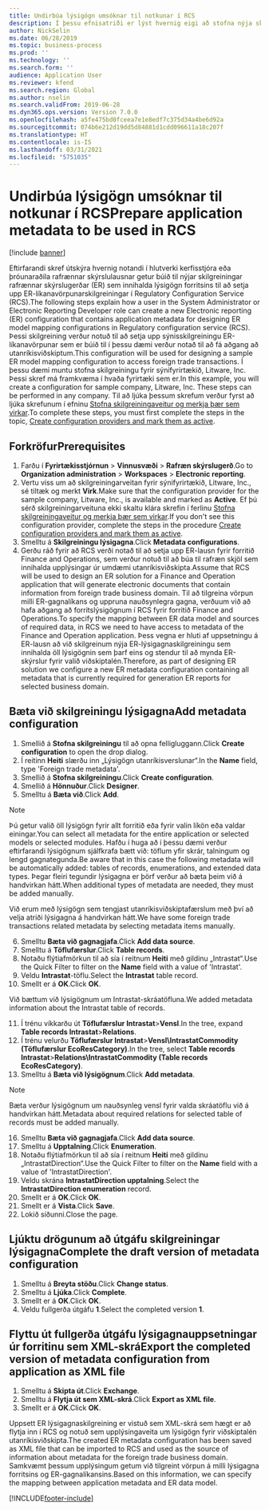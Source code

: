 ```yaml
---
title: Undirbúa lýsigögn umsóknar til notkunar í RCS
description: Í þessu efnisatriði er lýst hvernig eigi að stofna nýja skýrsluskilgreiningu sem inniheldur lýsigögn forrits.
author: NickSelin
ms.date: 06/28/2019
ms.topic: business-process
ms.prod: ''
ms.technology: ''
ms.search.form: ''
audience: Application User
ms.reviewer: kfend
ms.search.region: Global
ms.author: nselin
ms.search.validFrom: 2019-06-28
ms.dyn365.ops.version: Version 7.0.0
ms.openlocfilehash: a5fe475bd0fceea7e1e8edf7c375d34a4be6d92a
ms.sourcegitcommit: 074b6e212d19dd5d84881d1cdd096611a18c207f
ms.translationtype: HT
ms.contentlocale: is-IS
ms.lasthandoff: 03/31/2021
ms.locfileid: "5751035"
---
```

# <a name="prepare-application-metadata-to-be-used-in-rcs"></a><span data-ttu-id="7146d-103">Undirbúa lýsigögn umsóknar til notkunar í RCS</span><span class="sxs-lookup"><span data-stu-id="7146d-103">Prepare application metadata to be used in RCS</span></span>
[!include [banner](../../includes/banner.md)]

<span data-ttu-id="7146d-104">Eftirfarandi skref útskýra hvernig notandi í hlutverki kerfisstjóra eða þróunaraðila rafrænnar skýrslulausnar getur búið til nýjar skilgreiningar rafrænnar skýrslugerðar (ER) sem innihalda lýsigögn forritsins til að setja upp ER-líkanavörpunarskilgreiningar í Regulatory Configuration Service (RCS).</span><span class="sxs-lookup"><span data-stu-id="7146d-104">The following steps explain how a user in the System Administrator or Electronic Reporting Developer role can create a new Electronic reporting (ER) configuration that contains application metadata for designing ER model mapping configurations in Regulatory configuration service (RCS).</span></span> <span data-ttu-id="7146d-105">Þessi skilgreining verður notuð til að setja upp sýnisskilgreiningu ER-líkanavörpunar sem er búið til í þessu dæmi verður notað til að fá aðgang að utanríkisviðskiptum.</span><span class="sxs-lookup"><span data-stu-id="7146d-105">This configuration will be used for designing a sample ER model mapping configuration to access foreign trade transactions.</span></span> <span data-ttu-id="7146d-106">Í þessu dæmi muntu stofna skilgreiningu fyrir sýnifyrirtækið, Litware, Inc. Þessi skref má framkvæma í hvaða fyrirtæki sem er.</span><span class="sxs-lookup"><span data-stu-id="7146d-106">In this example, you will create a configuration for sample company, Litware, Inc. These steps can be performed in any company.</span></span> <span data-ttu-id="7146d-107">Til að ljúka þessum skrefum verður fyrst að ljúka skrefunum í efninu [Stofna skilgreiningaveitur og merkja þær sem virkar](er-configuration-provider-mark-it-active-2016-11.md).</span><span class="sxs-lookup"><span data-stu-id="7146d-107">To complete these steps, you must first complete the steps in the topic, [Create configuration providers and mark them as active](er-configuration-provider-mark-it-active-2016-11.md).</span></span>

## <a name="prerequisites"></a><span data-ttu-id="7146d-108">Forkröfur</span><span class="sxs-lookup"><span data-stu-id="7146d-108">Prerequisites</span></span>
1.    <span data-ttu-id="7146d-109">Farðu í **Fyrirtækisstjórnun** > **Vinnusvæði** > **Rafræn skýrslugerð**.</span><span class="sxs-lookup"><span data-stu-id="7146d-109">Go to **Organization administration** > **Workspaces** > **Electronic reporting**.</span></span> 
2.    <span data-ttu-id="7146d-110">Vertu viss um að skilgreiningarveitan fyrir sýnifyrirtækið, Litware, Inc., sé tiltæk og merkt **Virk**.</span><span class="sxs-lookup"><span data-stu-id="7146d-110">Make sure that the configuration provider for the sample company, Litware, Inc., is available and marked as **Active**.</span></span> <span data-ttu-id="7146d-111">Ef þú sérð skilgreiningarveituna ekki skaltu klára skrefin í ferlinu [Stofna skilgreiningaveitur og merkja þær sem virkar](er-configuration-provider-mark-it-active-2016-11.md).</span><span class="sxs-lookup"><span data-stu-id="7146d-111">If you don't see this configuration provider, complete the steps in the procedure [Create configuration providers and mark them as active](er-configuration-provider-mark-it-active-2016-11.md).</span></span> 
3.    <span data-ttu-id="7146d-112">Smelltu á **Skilgreiningu lýsigagna**.</span><span class="sxs-lookup"><span data-stu-id="7146d-112">Click **Metadata configurations**.</span></span> 
4.    <span data-ttu-id="7146d-113">Gerðu ráð fyrir að RCS verði notað til að setja upp ER-lausn fyrir forritið Finance and Operations, sem verður notuð til að búa til rafræn skjöl sem innihalda upplýsingar úr umdæmi utanríkisviðskipta.</span><span class="sxs-lookup"><span data-stu-id="7146d-113">Assume that RCS will be used to design an ER solution for a Finance and Operation application that will generate electronic documents that contain information from foreign trade business domain.</span></span> <span data-ttu-id="7146d-114">Til að tilgreina vörpun milli ER-gagnalíkans og uppruna nauðsynlegra gagna, verðuum við að hafa aðgang að forritslýsigögnum í RCS fyrir forritið Finance and Operations.</span><span class="sxs-lookup"><span data-stu-id="7146d-114">To specify the mapping between ER data model and sources of required data, in RCS we need to have access to metadata of the Finance and Operation application.</span></span> <span data-ttu-id="7146d-115">Þess vegna er hluti af uppsetningu á ER-lausn að við skilgreinum nýja ER-lýsigagnaskilgreiningu sem innihalda öll lýsigögnin sem þarf eins og stendur til að mynda ER-skýrslur fyrir valið viðskiptalén.</span><span class="sxs-lookup"><span data-stu-id="7146d-115">Therefore, as part of designing ER solution we configure a new ER metadata configuration containing all metadata that is currently required for generation ER reports for selected business domain.</span></span> 

## <a name="add-metadata-configuration"></a><span data-ttu-id="7146d-116">Bæta við skilgreiningu lýsigagna</span><span class="sxs-lookup"><span data-stu-id="7146d-116">Add metadata configuration</span></span> 
1.    <span data-ttu-id="7146d-117">Smellið á **Stofna skilgreiningu** til að opna felligluggann.</span><span class="sxs-lookup"><span data-stu-id="7146d-117">Click **Create configuration** to open the drop dialog.</span></span> 
2.    <span data-ttu-id="7146d-118">Í reitinn **Heiti** slærðu inn „Lýsigögn utanríkisverslunar“.</span><span class="sxs-lookup"><span data-stu-id="7146d-118">In the **Name** field, type 'Foreign trade metadata'.</span></span> 
3.    <span data-ttu-id="7146d-119">Smellið á **Stofna skilgreiningu**.</span><span class="sxs-lookup"><span data-stu-id="7146d-119">Click **Create configuration**.</span></span> 
4.    <span data-ttu-id="7146d-120">Smellið á **Hönnuður**.</span><span class="sxs-lookup"><span data-stu-id="7146d-120">Click **Designer**.</span></span> 
5.    <span data-ttu-id="7146d-121">Smelltu á **Bæta við**.</span><span class="sxs-lookup"><span data-stu-id="7146d-121">Click **Add**.</span></span> 
  
> [!NOTE]
> <span data-ttu-id="7146d-122">Þú getur valið öll lýsigögn fyrir allt forritið eða fyrir valin líkön eða valdar einingar.</span><span class="sxs-lookup"><span data-stu-id="7146d-122">You can select all metadata for the entire application or selected models or selected modules.</span></span> <span data-ttu-id="7146d-123">Hafðu í huga að í þessu dæmi verður eftirfarandi lýsigögnum sjálfkrafa bætt við: töflum yfir skrár, talningum og lengd gagnategunda.</span><span class="sxs-lookup"><span data-stu-id="7146d-123">Be aware that in this case the following metadata will be automatically added: tables of records, enumerations, and extended data types.</span></span> <span data-ttu-id="7146d-124">Þegar fleiri tegundir lýsigagna er þörf verður að bæta þeim við á handvirkan hátt.</span><span class="sxs-lookup"><span data-stu-id="7146d-124">When additional types of metadata are needed, they must be added manually.</span></span> 
 
<span data-ttu-id="7146d-125">Við erum með lýsigögn sem tengjast utanríkisviðskiptafærslum með því að velja atriði lýsigagna á handvirkan hátt.</span><span class="sxs-lookup"><span data-stu-id="7146d-125">We have some foreign trade transactions related metadata by selecting metadata items manually.</span></span> 
  
6.    <span data-ttu-id="7146d-126">Smelltu **Bæta við gagnagjafa**.</span><span class="sxs-lookup"><span data-stu-id="7146d-126">Click **Add data source**.</span></span> 
7.    <span data-ttu-id="7146d-127">Smelltu á **Töflufærslur**.</span><span class="sxs-lookup"><span data-stu-id="7146d-127">Click **Table records**.</span></span> 
8.    <span data-ttu-id="7146d-128">Notaðu flýtiafmörkun til að sía í reitnum **Heiti** með gildinu „Intrastat“.</span><span class="sxs-lookup"><span data-stu-id="7146d-128">Use the Quick Filter to filter on the **Name** field with a value of 'Intrastat'.</span></span> 
9.    <span data-ttu-id="7146d-129">Veldu **Intrastat**-töflu.</span><span class="sxs-lookup"><span data-stu-id="7146d-129">Select the **Intrastat** table record.</span></span> 
10.    <span data-ttu-id="7146d-130">Smellt er á **OK**.</span><span class="sxs-lookup"><span data-stu-id="7146d-130">Click **OK**.</span></span>
  
<span data-ttu-id="7146d-131">Við bættum við lýsigögnum um Intrastat-skráatöfluna.</span><span class="sxs-lookup"><span data-stu-id="7146d-131">We added metadata information about the Intrastat table of records.</span></span> 
  
11.    <span data-ttu-id="7146d-132">Í trénu víkkarðu út **Töflufærslur Intrastat**\>**Vensl**.</span><span class="sxs-lookup"><span data-stu-id="7146d-132">In the tree, expand **Table records Intrastat**\>**Relations**.</span></span> 
12.    <span data-ttu-id="7146d-133">Í trénu velurðu **Töflufærslur Intrastat**\>**Vensl\IntrastatCommodity (Töflufærslur EcoResCategory)**.</span><span class="sxs-lookup"><span data-stu-id="7146d-133">In the tree, select **Table records Intrastat**\>**Relations\IntrastatCommodity (Table records EcoResCategory)**.</span></span>     
13.    <span data-ttu-id="7146d-134">Smelltu á **Bæta við lýsigögnum**.</span><span class="sxs-lookup"><span data-stu-id="7146d-134">Click **Add metadata**.</span></span> 
  
> [!NOTE]
> <span data-ttu-id="7146d-135">Bæta verður lýsigögnum um nauðsynleg vensl fyrir valda skráatöflu við á handvirkan hátt.</span><span class="sxs-lookup"><span data-stu-id="7146d-135">Metadata about required relations for selected table of records must be added manually.</span></span> 
  
16.    <span data-ttu-id="7146d-136">Smelltu **Bæta við gagnagjafa**.</span><span class="sxs-lookup"><span data-stu-id="7146d-136">Click **Add data source**.</span></span> 
17.    <span data-ttu-id="7146d-137">Smelltu á **Upptalning**.</span><span class="sxs-lookup"><span data-stu-id="7146d-137">Click **Enumeration**.</span></span> 
18.    <span data-ttu-id="7146d-138">Notaðu flýtiafmörkun til að sía í reitnum **Heiti** með gildinu „IntrastatDirection“.</span><span class="sxs-lookup"><span data-stu-id="7146d-138">Use the Quick Filter to filter on the **Name** field with a value of 'IntrastatDirection'.</span></span> 
19.    <span data-ttu-id="7146d-139">Veldu skrána **IntrastatDirection upptalning**.</span><span class="sxs-lookup"><span data-stu-id="7146d-139">Select the **IntrastatDirection enumeration** record.</span></span> 
20.    <span data-ttu-id="7146d-140">Smellt er á **OK**.</span><span class="sxs-lookup"><span data-stu-id="7146d-140">Click **OK**.</span></span> 
21.    <span data-ttu-id="7146d-141">Smellt er á **Vista**.</span><span class="sxs-lookup"><span data-stu-id="7146d-141">Click **Save**.</span></span>  
22.    <span data-ttu-id="7146d-142">Lokið síðunni.</span><span class="sxs-lookup"><span data-stu-id="7146d-142">Close the page.</span></span> 
  
## <a name="complete-the-draft-version-of-metadata-configuration"></a><span data-ttu-id="7146d-143">Ljúktu drögunum að útgáfu skilgreiningar lýsigagna</span><span class="sxs-lookup"><span data-stu-id="7146d-143">Complete the draft version of metadata configuration</span></span>
1.    <span data-ttu-id="7146d-144">Smelltu á **Breyta stöðu**.</span><span class="sxs-lookup"><span data-stu-id="7146d-144">Click **Change status**.</span></span> 
2.    <span data-ttu-id="7146d-145">Smelltu á **Ljúka**.</span><span class="sxs-lookup"><span data-stu-id="7146d-145">Click **Complete**.</span></span> 
3.    <span data-ttu-id="7146d-146">Smellt er á **OK**.</span><span class="sxs-lookup"><span data-stu-id="7146d-146">Click **OK**.</span></span> 
4.    <span data-ttu-id="7146d-147">Veldu fullgerða útgáfu **1**.</span><span class="sxs-lookup"><span data-stu-id="7146d-147">Select the completed version **1**.</span></span> 
  
## <a name="export-the-completed-version-of-metadata-configuration-from-application-as-xml-file"></a><span data-ttu-id="7146d-148">Flyttu út fullgerða útgáfu lýsigagnauppsetningar úr forritinu sem XML-skrá</span><span class="sxs-lookup"><span data-stu-id="7146d-148">Export the completed version of metadata configuration from application as XML file</span></span>
1.    <span data-ttu-id="7146d-149">Smelltu á **Skipta út**.</span><span class="sxs-lookup"><span data-stu-id="7146d-149">Click **Exchange**.</span></span> 
2.    <span data-ttu-id="7146d-150">Smelltu á **Flytja út sem XML-skrá**.</span><span class="sxs-lookup"><span data-stu-id="7146d-150">Click **Export as XML file**.</span></span> 
3.    <span data-ttu-id="7146d-151">Smellt er á **OK**.</span><span class="sxs-lookup"><span data-stu-id="7146d-151">Click **OK**.</span></span> 
    
<span data-ttu-id="7146d-152">Uppsett ER lýsigagnaskilgreining er vistuð sem XML-skrá sem hægt er að flytja inn í RCS og notuð sem upplýsingaveita um lýsigögn fyrir viðskiptalén utanríkisviðskipta.</span><span class="sxs-lookup"><span data-stu-id="7146d-152">The created ER metadata configuration has been saved as XML file that can be imported to RCS and used as the source of information about metadata for the foreign trade business domain.</span></span> <span data-ttu-id="7146d-153">Samkvæmt þessum upplýsingum getum við tilgreint vörpun á milli lýsigagna forritsins og ER-gagnalíkansins.</span><span class="sxs-lookup"><span data-stu-id="7146d-153">Based on this information, we can specify the mapping between application metadata and ER data model.</span></span>


[!INCLUDE[footer-include](../../../../includes/footer-banner.md)]